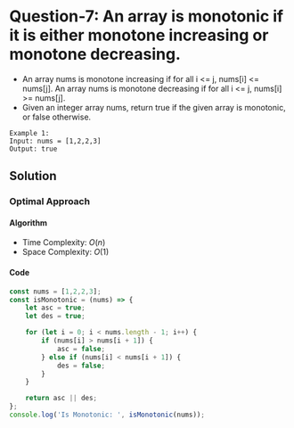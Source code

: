 # Question-7: An array is monotonic if it is either monotone increasing or monotone decreasing.


- An array nums is monotone increasing if for all i <= j, nums[i] <= nums[j]. An array nums is
monotone decreasing if for all i <= j, nums[i] >= nums[j].
- Given an integer array nums, return true if the given array is monotonic, or false otherwise.


```
Example 1:
Input: nums = [1,2,2,3]
Output: true
```


## Solution


### Optimal Approach


#### Algorithm


- Time Complexity: $O(n)$
- Space Complexity: $O(1)$


#### Code


```javascript
const nums = [1,2,2,3];
const isMonotonic = (nums) => {
    let asc = true;
    let des = true;

    for (let i = 0; i < nums.length - 1; i++) {
        if (nums[i] > nums[i + 1]) {
            asc = false;
        } else if (nums[i] < nums[i + 1]) {
            des = false;
        }
    }

    return asc || des;
};
console.log('Is Monotonic: ', isMonotonic(nums));
```